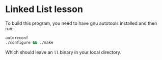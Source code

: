 # Linked List lesson

To build this program, you need to have gnu autotools installed and
then run:

```bash
autoreconf
./configure && ./make
```

Which should leave an `ll` binary in your local directory.
